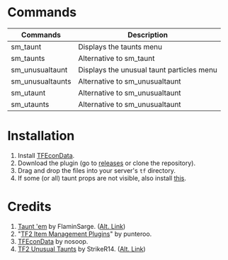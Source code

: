 # Commands

  | Commands          | Description                               |
  |-------------------|-------------------------------------------|
  | sm_taunt          | Displays the taunts menu                  |
  | sm_taunts         | Alternative to sm_taunt                   |
  | sm_unusualtaunt   | Displays the unusual taunt particles menu |
  | sm_unusualtaunts  | Alternative to sm_unusualtaunt            |
  | sm_utaunt         | Alternative to sm_unusualtaunt            |
  | sm_utaunts        | Alternative to sm_unusualtaunt            |

# Installation

1. Install [TFEconData](https://github.com/nosoop/SM-TFEconData).
2. Download the plugin (go to [releases](https://github.com/x07x08/TF2-Econ-Taunts/releases) or clone the repository).
3. Drag and drop the files into your server's `tf` directory.
4. If some (or all) taunt props are not visible, also install [this](https://github.com/404UNFca/TF2ServersidePlayerAttachmentFixer).

# Credits

1. [Taunt 'em](https://forums.alliedmods.net/showthread.php?p=2157489) by FlaminSarge. ([Alt. Link](https://github.com/FlaminSarge/tf_tauntem))
2. "[TF2 Item Management Plugins](https://github.com/punteroo/TF2-Item-Plugins)" by punteroo.
3. [TFEconData](https://github.com/nosoop/SM-TFEconData) by nosoop.
4. [TF2 Unusual Taunts](https://forums.alliedmods.net/showthread.php?p=2722944) by StrikeR14. ([Alt. Link](https://github.com/nushnush/TF2-Unusual-Taunts))
